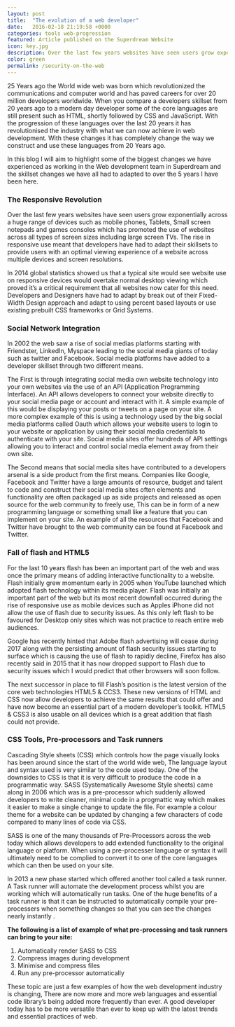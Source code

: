 ```yaml
---
layout: post
title:  "The evolution of a web developer"
date:   2016-02-18 21:19:58 +0000
categories: tools web-progression 
featured: Article published on the Superdream Website
icon: key.jpg
description: Over the last few years websites have seen users grow exponentially across a huge range of devices such as mobile phones, Tablets, Small screen notepads and games consoles which has promoted the use of websites across all types of screen sizes including large screen TVs.
color: green
permalink: /security-on-the-web
---
```

25 Years ago the World wide web was born which revolutionized the communications and computer world and has paved careers for over 20 million developers worldwide. When you compare a developers skillset from 20 years ago to a modern day developer some of the core languages are still present such as HTML, shortly followed by CSS and JavaScript. With the progression of these languages over the last 20 years it has revolutionised the industry with what we can now achieve in web development.  With these changes it has completely change the way we construct and use these languages from 20 Years ago.

In this blog I will aim to highlight some of the biggest changes we have experienced as working in the Web development team in Superdream and the skillset changes we have all had to adapted to over the 5 years I have been here.

<h3>The Responsive Revolution</h3>

Over the last few years websites have seen users grow exponentially across a huge range of devices such as mobile phones, Tablets, Small screen notepads and games consoles which has promoted the use of websites across all types of screen sizes including large screen TVs.  The rise in responsive use meant that developers have had to adapt their skillsets to provide users with an optimal viewing experience of a website across multiple devices and screen resolutions.

In 2014 global statistics showed us that a typical site would see website use on responsive devices would overtake normal desktop viewing which proved it’s a critical requirement that all websites now cater for this need. Developers and Designers have had to adapt by break out of their Fixed-Width Design approach and adapt to using percent based layouts or use existing prebuilt CSS frameworks or Grid Systems.

<h3>Social Network Integration</h3>

In 2002 the web saw a rise of social medias platforms starting with Friendster, LinkedIn, Myspace leading to the social media giants of today such as twitter and Facebook. Social media platforms have added to a developer skillset through two different means.

The First is through integrating social media own website technology into your own websites via the use of an API (Application Programming Interface). An API allows developers to connect your website directly to your social media page or account and interact with it. A simple example of this would be displaying your posts or tweets on a page on your site. A more complex example of this is using a technology used by the big social media platforms called Oauth which allows your website users to login to your website or application by using their social media credentials to authenticate with your site. Social media sites offer hundreds of API settings allowing you to interact and control social media element away from their own site.

The Second means that social media sites have contributed to a developers arsenal is a side product from the first means. Companies like Google, Facebook and Twitter have a large amounts of resource, budget and talent to code and construct their social media sites often elements and functionality are often packaged up as side projects and released as open source for the web community to freely use, This can be in form of a new programming language or something small like a feature that you can implement on your site. An example of all the resources that Facebook and Twitter have brought to the web community can be found at Facebook and Twitter.

<h3>Fall of flash and HTML5</h3>

For the last 10 years flash has been an important part of the web and was once the primary means of adding interactive functionality to a website. Flash initially grew momentum early in 2005 when YouTube launched which adopted flash technology within its media player. Flash was initially an important part of the web but its most recent downfall occurred during the rise of responsive use as mobile devices such as Apples iPhone did not allow the use of flash due to security issues. As this only left flash to be favoured for Desktop only sites which was not practice to reach entire web audiences.

Google has recently hinted that Adobe flash advertising will cease during 2017 along with the persisting amount of flash security issues starting to surface which is causing the use of flash to rapidly decline, Firefox has also recently said in 2015 that it has now dropped support to Flash due to security issues which I would predict that other browsers will soon follow.

The next successor in place to fill Flash’s position is the latest version of the core web technologies  HTML5 & CCS3. These new versions of HTML and CSS now allow developers to achieve the same results that could offer and have now become an essential part of a modern developer’s toolkit. HTML5 & CSS3 is also usable on all devices which is a great addition that flash could not provide.

<h3>CSS Tools, Pre-processors and Task runners</h3>

Cascading Style sheets (CSS) which controls how the page visually looks has been around since the start of the world wide web, The language layout and syntax used is very similar to the code used today.  One of the downsides to CSS is that it is very difficult to produce the code in a programmatic way. SASS (Systematically Awesome Style sheets) came along in 2006 which was is a pre-processor which suddenly allowed developers to write cleaner, minimal code in a progmattic way which makes it easier to make a single change to update the file. For example a colour theme for a website can be updated by changing a few characters of code compared to many lines of code via CSS.

SASS is one of the many thousands of Pre-Processors across the web today which allows developers to add extended functionality to the original language or platform. When using a pre-processer language or syntax it will ultimately need to be complied to convert it to one of the core languages which can then be used on your site.

In 2013 a new phase started which offered another tool called a task runner. A Task runner will automate the development process whilst you are working which will automatically run tasks. One of the huge benefits of a task runner is that it can be instructed to automatically compile your pre-processers when something changes so that you can see the changes nearly instantly .

<b>The following is a list of example of what pre-processing and task runners can bring to your site:</b>

1. Automatically render SASS to CSS
2. Compress images during development
3. Minimise and compress files
4. Run any pre-processor automatically

These topic are just a few examples of how the web development industry is changing, There are now more and more web languages and essential code library’s being added more frequently than ever. A good developer today has to be more versatile than ever to keep up with the latest trends and essential practices of web.